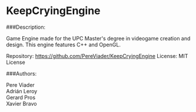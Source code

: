# KeepCryingEngine

###Description:

Game Engine made for the UPC Master's degree in videogame creation and design.
This engine features C++ and OpenGL.

Repository: https://github.com/PereViader/KeepCryingEngine
License: MIT License

###Authors:

Pere Viader  
Adrián Leroy  
Gerard Pros  
Xavier Bravo
